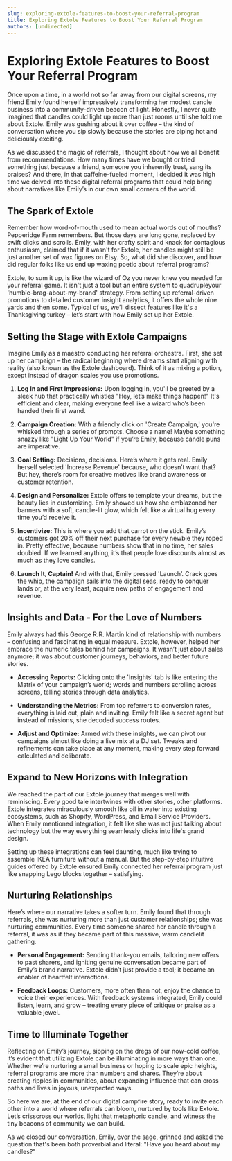 ```yaml
---
slug: exploring-extole-features-to-boost-your-referral-program
title: Exploring Extole Features to Boost Your Referral Program
authors: [undirected]
---
```



# Exploring Extole Features to Boost Your Referral Program

Once upon a time, in a world not so far away from our digital screens, my friend Emily found herself impressively transforming her modest candle business into a community-driven beacon of light. Honestly, I never quite imagined that candles could light up more than just rooms until she told me about Extole. Emily was gushing about it over coffee – the kind of conversation where you sip slowly because the stories are piping hot and deliciously exciting.

As we discussed the magic of referrals, I thought about how we all benefit from recommendations. How many times have we bought or tried something just because a friend, someone you inherently trust, sang its praises? And there, in that caffeine-fueled moment, I decided it was high time we delved into these digital referral programs that could help bring about narratives like Emily’s in our own small corners of the world.

## The Spark of Extole

Remember how word-of-mouth used to mean actual words out of mouths? Pepperidge Farm remembers. But those days are long gone, replaced by swift clicks and scrolls. Emily, with her crafty spirit and knack for contagious enthusiasm, claimed that if it wasn't for Extole, her candles might still be just another set of wax figures on Etsy. So, what did she discover, and how did regular folks like us end up waxing poetic about referral programs?

Extole, to sum it up, is like the wizard of Oz you never knew you needed for your referral game. It isn't just a tool but an entire system to quadrupleyour 'humble-brag-about-my-brand' strategy. From setting up referral-driven promotions to detailed customer insight analytics, it offers the whole nine yards and then some. Typical of us, we’ll dissect features like it's a Thanksgiving turkey – let’s start with how Emily set up her Extole.

## Setting the Stage with Extole Campaigns

Imagine Emily as a maestro conducting her referral orchestra. First, she set up her campaign – the radical beginning where dreams start aligning with reality (also known as the Extole dashboard). Think of it as mixing a potion, except instead of dragon scales you use promotions.

1. **Log In and First Impressions:** Upon logging in, you'll be greeted by a sleek hub that practically whistles "Hey, let’s make things happen!" It's efficient and clear, making everyone feel like a wizard who’s been handed their first wand.

2. **Campaign Creation:** With a friendly click on 'Create Campaign,' you're whisked through a series of prompts. Choose a name! Maybe something snazzy like "Light Up Your World" if you’re Emily, because candle puns are imperative.

3. **Goal Setting:** Decisions, decisions. Here’s where it gets real. Emily herself selected 'Increase Revenue' because, who doesn’t want that? But hey, there’s room for creative motives like brand awareness or customer retention.

4. **Design and Personalize:** Extole offers to template your dreams, but the beauty lies in customizing. Emily showed us how she emblazoned her banners with a soft, candle-lit glow, which felt like a virtual hug every time you’d receive it.

5. **Incentivize:** This is where you add that carrot on the stick. Emily’s customers got 20% off their next purchase for every newbie they roped in. Pretty effective, because numbers show that in no time, her sales doubled. If we learned anything, it’s that people love discounts almost as much as they love candles.

6. **Launch It, Captain!** And with that, Emily pressed 'Launch’. Crack goes the whip, the campaign sails into the digital seas, ready to conquer lands or, at the very least, acquire new paths of engagement and revenue.

## Insights and Data - For the Love of Numbers

Emily always had this George R.R. Martin kind of relationship with numbers – confusing and fascinating in equal measure. Extole, however, helped her embrace the numeric tales behind her campaigns. It wasn’t just about sales anymore; it was about customer journeys, behaviors, and better future stories.

- **Accessing Reports:** Clicking onto the 'Insights' tab is like entering the Matrix of your campaign’s world; words and numbers scrolling across screens, telling stories through data analytics.
  
- **Understanding the Metrics:** From top referrers to conversion rates, everything is laid out, plain and inviting. Emily felt like a secret agent but instead of missions, she decoded success routes.

- **Adjust and Optimize:** Armed with these insights, we can pivot our campaigns almost like doing a live mix at a DJ set. Tweaks and refinements can take place at any moment, making every step forward calculated and deliberate.

## Expand to New Horizons with Integration

We reached the part of our Extole journey that merges well with reminiscing. Every good tale intertwines with other stories, other platforms. Extole integrates miraculously smooth like oil in water into existing ecosystems, such as Shopify, WordPress, and Email Service Providers. When Emily mentioned integration, it felt like she was not just talking about technology but the way everything seamlessly clicks into life's grand design.

Setting up these integrations can feel daunting, much like trying to assemble IKEA furniture without a manual. But the step-by-step intuitive guides offered by Extole ensured Emily connected her referral program just like snapping Lego blocks together – satisfying.

## Nurturing Relationships

Here’s where our narrative takes a softer turn. Emily found that through referrals, she was nurturing more than just customer relationships; she was nurturing communities. Every time someone shared her candle through a referral, it was as if they became part of this massive, warm candlelit gathering.

- **Personal Engagement:** Sending thank-you emails, tailoring new offers to past sharers, and igniting genuine conversation became part of Emily’s brand narrative. Extole didn’t just provide a tool; it became an enabler of heartfelt interactions.

- **Feedback Loops:** Customers, more often than not, enjoy the chance to voice their experiences. With feedback systems integrated, Emily could listen, learn, and grow – treating every piece of critique or praise as a valuable jewel.

## Time to Illuminate Together

Reflecting on Emily’s journey, sipping on the dregs of our now-cold coffee, it’s evident that utilizing Extole can be illuminating in more ways than one. Whether we’re nurturing a small business or hoping to scale epic heights, referral programs are more than numbers and shares. They’re about creating ripples in communities, about expanding influence that can cross paths and lives in joyous, unexpected ways.

So here we are, at the end of our digital campfire story, ready to invite each other into a world where referrals can bloom, nurtured by tools like Extole. Let’s crisscross our worlds, light that metaphoric candle, and witness the tiny beacons of community we can build.

As we closed our conversation, Emily, ever the sage, grinned and asked the question that's been both proverbial and literal: "Have you heard about my candles?"